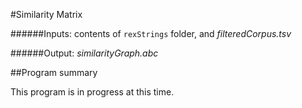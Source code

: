 #Similarity Matrix

######Inputs: contents of ```rexStrings``` folder, and *filteredCorpus.tsv*

######Output: *similarityGraph.abc*

##Program summary

This program is in progress at this time.
